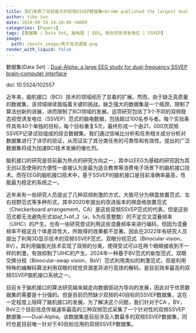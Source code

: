 ```yaml
---
title: 我们发表了目前最大的双频SSVEP数据集<br>We published the largest dual-frequency SSVEP data set at present
author: Yike Sun
date: 2024-09-19 14:10:00 +0800
categories: [Papers]
tags: [数据集 | Data Set, 脑电图 | EEG, 稳态视觉诱发电位 | SSVEP]
image:
  path: /posts_image/离子电流通路.png
render_with_liquid: false
---
```


数据集(Data Set)：<a href="https://doi.org/10.5524/102557">Dual-Alpha: a large EEG study for dual-frequency SSVEP brain–computer interface</a>

doi: 10.5524/102557

近年来，脑机接口（BCI）技术的领域经历了显着的扩展。然而，由于缺乏高质量的数据集，该领域继续面临着关键的挑战。缺乏强大的数据集是一个瓶颈，限制了算法创新的进展，进而限制了BCI领域的发展。这项研究包括了3个不同的双频稳态视觉诱发电位（SSVEP）范式的脑电数据，包括超过100名参与者。每个实验条件具有40个单独的目标，每个目标重复5次，最终形成一个由21，000次双频SSVEP记录试验组成的综合数据集。我们通过信噪比分析和任务相关成分分析对数据集进行了详尽的验证，从而证实了其分类任务的可靠性和有效性。提出的广泛数据集将成为加速BCI技术发展的催化剂。

脑机接口的研究是目前最为热点的研究方向之一，其中以EEG为基础的研究因为其无创以及使用的方便性一直被认为是最为适合教育等消费电子场景下的脑机接口技术。而在EEG的脑机接口技术中，基于SSVEP的脑机接口是目前准确率最高，性能最为稳定的系统之一。

近年来有一些研究人员提出了几种双频刺激的方式，大致可分为棋盘放置范式、左右视野范式等多种形式，其中2020年提出的改进版本的棋盘格放置范式（Checkerboard arrangement，CA）是这些双频SSVEP范式的代表。但是这些范式都无法避免形式如a*f_1+b*f_2（a，b为任意整数）的不定交叉混叠频率（UIHC）的产生。也有一些研究尝试利用这些混叠频率来进行编码，但因为混叠频率不稳定且个体差异性大，所取得的效果都不显著。因此在2022年有研究人员提出了利用3D显示技术的双频SSVEP范式，双眼分视范式（Binocular vision，BV），其利用偏振光技术实现了双频的分离，使得受试可以在两个眼睛接收到不一样的刺激，有效抑制了UIHC的产生。2024年一种基于BV范式的新型范式，双眼交换分视（Binocular-swap vision，BsV）范式利用类似的刺激范式，但是利用特殊的编解码算法利用双眼的视觉资源差异进行高效的解码，是目前效率最高的双频SSVEP脑机接口系统之一。

目前关于脑机接口的算法研究越来越走向数据驱动为导向的发展，因此对于优质数据集的需要是十分强的。但是目前仍然缺少双频的40目标的SSVEP数据集，这在一定程度上阻碍了脑机接口的发展。为了解决这个问题，我们针对于CA ，BV，BsV三个目前信息传输速率最高的三种双频范式采集了一个针对性的双频SSVEP数据集——Dual-Alpha。该数据集是目前涉及人数最多的双频SSVEP数据集，同时也是目前唯一针对于40目标应用的双频SSVEP数据集。
